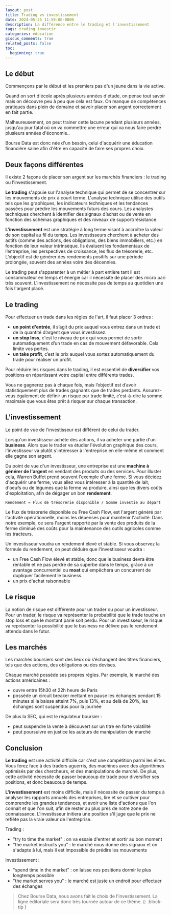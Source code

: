 ```yaml
---
layout: post
title: Trading vs investissement
date: 2024-05-25 11:59:00-0000
description: La différence entre le trading et l'investissement
tags: trading investir
categories: education
giscus_comments: true
related_posts: false
toc:
  beginning: true
---
```


## Le début

Commençons par le début et les premiers pas d'un jeune dans la vie active.

Quand on sort d'école après plusieurs années d'étude, on pense tout savoir mais on découvre peu à peu que cela est faux. On manque de compétences pratiques dans plein de domaine et savoir placer son argent correctement en fait partie.

Malheureusement, on peut trainer cette lacune pendant plusieurs années, jusqu'au jour fatal où on va commettre une erreur qui va nous faire perdre plusieurs années d'économie..

Bourse Data est donc née d'un besoin, celui d'acquérir une éducation financière saine afin d'être en capacité de faire ses propres choix.

## Deux façons différentes

Il existe 2 façons de placer son argent sur les marchés financiers : le trading ou l'investissement.

**Le trading** s'appuie sur l'analyse technique qui permet de se concentrer sur les mouvements de prix à court terme. L'analyse technique utilise des outils tels que les graphiques, les indicateurs techniques et les tendances passées pour prédire les mouvements futurs des cours. Les analystes techniques cherchent à identifier des signaux d’achat ou de vente en fonction des schémas graphiques et des niveaux de support/résistance.

**L'investissement** est une stratégie à long terme visant à accroître la valeur de son capital au fil du temps. Les investisseurs cherchent à acheter des actifs (comme des actions, des obligations, des biens immobiliers, etc.) en fonction de leur valeur intrinsèque. Ils évaluent les fondamentaux de l’entreprise, les perspectives de croissance, les flux de trésorerie, etc. L’objectif est de générer des rendements positifs sur une période prolongée, souvent des années voire des décennies.

Le trading peut s'apparenter à un métier à part entière tant il est consommateur en temps et énergie car il nécessite de placer des micro pari très souvent. L'investissement ne nécessite pas de temps au quotidien une fois l'argent placé.

## Le trading

Pour effectuer un trade dans les règles de l'art, il faut placer 3 ordres :

- **un point d'entrée**, il s’agit du prix auquel vous entrez dans un trade et de la quantité d’argent que vous investissez.
- **un stop loss**, c'est le niveau de prix qui vous permet de sortir automatiquement d’un trade en cas de mouvement défavorable. Cela limite vos pertes.
- **un take profit**, c’est le prix auquel vous sortez automatiquement du trade pour réaliser un profit.

Pour réduire les risques dans le trading, il est essentiel de **diversifier** vos positions en répartissant votre capital entre différents trades.

Vous ne gagnerez pas à chaque fois, mais l’objectif est d’avoir statistiquement plus de trades gagnants que de trades perdants. Assurez-vous également de définir un risque par trade limité, c’est-à-dire la somme maximale que vous êtes prêt à risquer sur chaque transaction.

## L'investissement

Le point de vue de l'investisseur est différent de celui du trader.

Lorsqu'un investisseur achète des actions, il va acheter une partie d'un **business**. Alors que le trader va étudier l'évolution graphique des cours, l'investisseur va plutôt s'intéresser à l'entreprise en elle-même et comment elle gagne son argent.

Du point de vue d'un investisseur, une entreprise est une **machine à générer de l'argent** en vendant des produits ou des services. Pour illuster cela, Warren Buffet prend souvent l'exemple d'une ferme. Si vous décidez d'acquérir une ferme, vous allez vous intéresser à la quantité de lait, d'oeufs ou de légumes que la ferme va produire, ainsi que les divers coûts d'exploitation, afin de dégager un bon **rendement**.

```pseudocode
Rendement = Flux de trésorerie disponible / Somme investie au départ
```

Le flux de trésorerie disponible ou Free Cash Flow, est l'argent généré par l'activité opérationnelle, moins les dépenses pour maintenir l'activité. Dans notre exemple, ce sera l'argent rapporté par la vente des produits de la ferme diminué des coûts pour la maintenance des outils agricoles comme les tracteurs.

Un investisseur voudra un rendement élevé et stable. Si vous observez la formule du rendement, on peut déduire que l'investisseur voudra :

- un Free Cash Flow élevé et stable, donc que le business devra être rentable et ne pas perdre de sa superbe dans le temps, grâce à un avantage concurrentiel ou **moat** qui empêchera un concurrent de dupliquer facilement le business.
- un prix d'achat raisonnable

## Le risque

La notion de risque est différente pour un trader ou pour un investisseur.
Pour un trader, le risque va représenter la probabilité que le trade touche un stop loss et que le montant parié soit perdu.
Pour un investisseur, le risque va représenter la possibilité que le business ne délivre pas le rendement attendu dans le futur.

## Les marchés

Les marchés boursiers sont des lieux où s’échangent des titres financiers, tels que des actions, des obligations ou des devises.

Chaque marché possède ses propres règles. Par exemple, le marché des actions américaines :
- ouvre entre 15h30 et 22h heure de Paris
- possède un circuit breaker mettant en pause les échanges pendant 15 minutes si la baisse atteint 7%, puis 13%, et au delà de 20%, les échanges sont suspendus pour la journée

De plus la SEC, qui est le régulateur boursier :
- peut suspendre la vente à découvert sur un titre en forte volatilité
- peut poursuivre en justice les auteurs de manipulation de marché

## Conclusion

**Le trading** est une activité difficile car c'est une compétition parmi les élites. Vous ferez face à des traders aguerris, des machines avec des algorithmes optimisés par des chercheurs, et des manipulations de marché. De plus, cette activité nécessite de passer beaucoup de trade pour diversifier ses positions, et donc beaucoup de temps.

**L'investissement** est moins difficile, mais il nécessite de passer du temps à analyser les rapports annuels des entreprises, lire et se cultiver pour comprendre les grandes tendances, et avoir une liste d'actions que l'on connait et que l'on suit, afin de rester au plus près de notre zone de connaissance. L'investisseur initiera une position s'il juge que le prix ne reflète pas la vraie valeur de l'entreprise.

Trading :

- "try to time the market" : on va essaie d'entrer et sortir au bon moment
- "the market instructs you" : le marché nous donne des signaux et on s'adapte à lui, mais il est impossible de prédire les mouvements

Investissement :

- "spend time in the market" : on laisse nos positions dormir le plus longtemps possible
- "the market serves you" : le marché est juste un endroit pour effectuer des échanges

> Chez Bourse Data, nous avons fait le choix de l'investissement.
> La ligne éditoriale sera donc très tournée autour de ce thème.
{: .block-tip }
